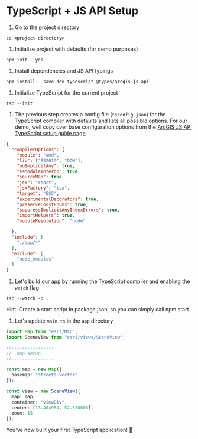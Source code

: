 # TypeScript + JS API Setup

1.  Go to the project directory


```
cd <project-directory>
```

1.  Initialize project with defaults (for demo purposes)


```
npm init --yes
```

1.  Install dependencies and JS API typings


```
npm install --save-dev typescript @types/arcgis-js-api
```

1.  Initialize TypeScript for the current project


```
tsc --init
```

1.  The previous step creates a config file (`tsconfig.json`) for the TypeScript compiler with defaults and lists all possible options. For our demo, well copy over base configuration options from the [ArcGIS JS API TypeScript setup guide page](https://developers.arcgis.com/javascript/latest/guide/typescript-setup/index.html#compile-typescript)


```json
{
  "compilerOptions": {
    "module": "amd",
    "lib": ["ES2019", "DOM"],
    "noImplicitAny": true,
    "esModuleInterop": true,
    "sourceMap": true,
    "jsx": "react",
    "jsxFactory": "tsx",
    "target": "ES5",
    "experimentalDecorators": true,
    "preserveConstEnums": true,
    "suppressImplicitAnyIndexErrors": true,
    "importHelpers": true,
    "moduleResolution": "node"

  },
  "include": [
    "./app/*"
  ],
  "exclude": [
    "node_modules"
  ]
}
```

1.  Let's build our app by running the TypeScript compiler and enabling the `watch` flag


```
tsc --watch -p .
```

Hint: Create a start script in package.json, so you can simply call npm start

1.  Let's update `main.ts` in the `app` directory


```ts
import Map from "esri/Map";
import SceneView from "esri/views/SceneView";

//----------------
//  map setup
//----------------

const map = new Map({
  basemap: "streets-vector"
});

const view = new SceneView({
  map: map,
  container: "viewDiv",
  center: [13.404954, 52.520008],
  zoom: 15
});
```

You've now built your first TypeScript application! 🎉
